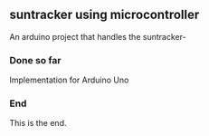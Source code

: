 ## suntracker using microcontroller
An arduino project that handles the suntracker-

### Done so far
Implementation for Arduino Uno

### End
This is the end.
